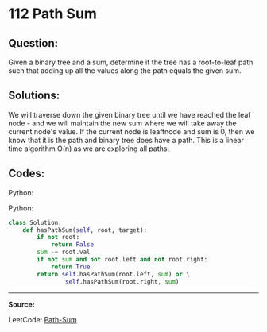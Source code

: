 112 Path Sum
============

Question:
---------

Given a binary tree and a sum, determine if the tree has a root-to-leaf path
such that adding up all the values along the path equals the given sum.

Solutions:
----------

We will traverse down the given binary tree until we have reached the leaf
node - and we will maintain the new sum where we will take away the current
node's value. If the current node is leaftnode and sum is 0, then we know that
it is the path and binary tree does have a path. This is a linear time
algorithm O(n) as we are exploring all paths.

Codes:
------

Python:

Python:

```python
class Solution:
    def hasPathSum(self, root, target):
        if not root:
            return False
        sum -= root.val
        if not sum and not root.left and not root.right:
            return True
        return self.hasPathSum(root.left, sum) or \
                self.hasPathSum(root.right, sum)

```

---

**Source:**

LeetCode: [Path-Sum](https://leetcode.com/problems/path-sum)

